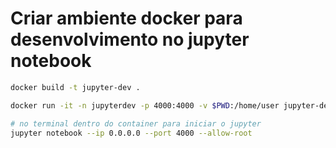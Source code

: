 # Criar ambiente docker para desenvolvimento no jupyter notebook

```bash
docker build -t jupyter-dev .

docker run -it -n jupyterdev -p 4000:4000 -v $PWD:/home/user jupyter-dev

# no terminal dentro do container para iniciar o jupyter
jupyter notebook --ip 0.0.0.0 --port 4000 --allow-root
```


